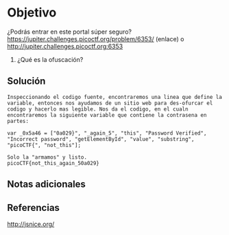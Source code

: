 # Objetivo

¿Podrás entrar en este portal súper seguro? https://jupiter.challenges.picoctf.org/problem/6353/ (enlace) o http://jupiter.challenges.picoctf.org:6353
1. ¿Qué es la ofuscación?

## Solución

```
Inspeccionando el codigo fuente, encontraremos una linea que define la variable, entonces nos ayudamos de un sitio web para des-ofurcar el codigo y hacerlo mas legible. Nos da el codigo, en el cualn encontraremos la siguiente variable que contiene la contrasena en partes:

var _0x5a46 = ["0a029}", "_again_5", "this", "Password Verified", "Incorrect password", "getElementById", "value", "substring", "picoCTF{", "not_this"];

Solo la "armamos" y listo.
picoCTF{not_this_again_50a029}

```
## Notas adicionales


## Referencias

http://jsnice.org/